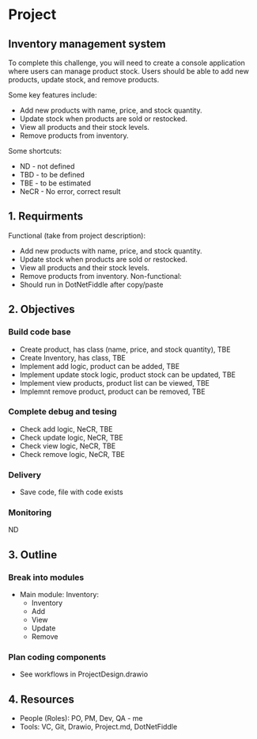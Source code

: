 # Project 
## Inventory management system
To complete this challenge, you will need to create a console application where users can manage product stock. Users should be able to add new products, update stock, and remove products.

Some key features include:
- Add new products with name, price, and stock quantity.
- Update stock when products are sold or restocked.
- View all products and their stock levels.
- Remove products from inventory.

Some shortcuts:
* ND - not defined
* TBD - to be defined
* TBE - to be estimated 
* NeCR - No error, correct result

## 1. Requirments
Functional (take from project description):
- Add new products with name, price, and stock quantity.
- Update stock when products are sold or restocked.
- View all products and their stock levels.
- Remove products from inventory.
Non-functional:
- Should run in DotNetFiddle after copy/paste

## 2. Objectives
### Build code base
- Create product, has class (name, price, and stock quantity), TBE
- Create Inventory, has class, TBE
- Implement add logic, product can be added, TBE
- Implement update stock logic, product stock can be updated, TBE
- Implement view products, product list can be viewed, TBE 
- Implemnt remove product, product can be removed, TBE
### Complete debug and tesing
- Check add logic, NeCR, TBE
- Check update logic, NeCR, TBE
- Check view logic, NeCR, TBE
- Check remove logic, NeCR, TBE
### Delivery
- Save code, file with code exists
### Monitoring
ND 

## 3. Outline
### Break into modules
- Main module: Inventory:
    * Inventory
    * Add
    * View
    * Update
    * Remove
### Plan coding components
- See workflows in ProjectDesign.drawio

## 4. Resources
- People (Roles): PO, PM, Dev, QA - me
- Tools: VC, Git, Drawio, Project.md, DotNetFiddle

